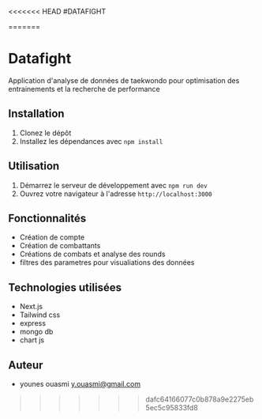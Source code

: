 <<<<<<< HEAD
#DATAFIGHT

=======
# Datafight

Application d'analyse de données de taekwondo pour optimisation des entrainements et la recherche de performance

## Installation

1. Clonez le dépôt
2. Installez les dépendances avec `npm install`

## Utilisation

1. Démarrez le serveur de développement avec `npm run dev`
2. Ouvrez votre navigateur à l'adresse `http://localhost:3000`

## Fonctionnalités

- Création de compte
- Création de combattants
- Créations de combats et analyse des rounds
- filtres des parametres pour visualiations des données


## Technologies utilisées

- Next.js
- Tailwind css
- express
- mongo db
- chart js


## Auteur

- younes ouasmi y.ouasmi@gmail.com
>>>>>>> dafc64166077c0b878a9e2275eb5ec5c95833fd8

